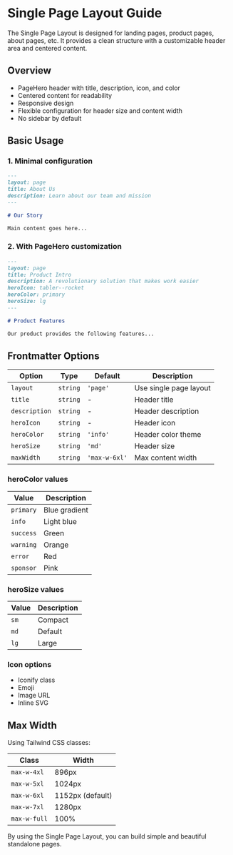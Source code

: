 # Single Page Layout Guide

The Single Page Layout is designed for landing pages, product pages, about pages, etc. It provides a clean structure with a customizable header area and centered content.

## Overview

- PageHero header with title, description, icon, and color
- Centered content for readability
- Responsive design
- Flexible configuration for header size and content width
- No sidebar by default

## Basic Usage

### 1. Minimal configuration

```markdown
---
layout: page
title: About Us
description: Learn about our team and mission
---

# Our Story

Main content goes here...
```

### 2. With PageHero customization

```markdown
---
layout: page
title: Product Intro
description: A revolutionary solution that makes work easier
heroIcon: tabler--rocket
heroColor: primary
heroSize: lg
---

# Product Features

Our product provides the following features...
```

## Frontmatter Options

| Option | Type | Default | Description |
|------|------|--------|------|
| `layout` | `string` | `'page'` | Use single page layout |
| `title` | `string` | - | Header title |
| `description` | `string` | - | Header description |
| `heroIcon` | `string` | - | Header icon |
| `heroColor` | `string` | `'info'` | Header color theme |
| `heroSize` | `string` | `'md'` | Header size |
| `maxWidth` | `string` | `'max-w-6xl'` | Max content width |

### heroColor values

| Value | Description |
|------|-------------|
| `primary` | Blue gradient |
| `info` | Light blue |
| `success` | Green |
| `warning` | Orange |
| `error` | Red |
| `sponsor` | Pink |

### heroSize values

| Value | Description |
|------|-------------|
| `sm` | Compact |
| `md` | Default |
| `lg` | Large |

### Icon options

- Iconify class
- Emoji
- Image URL
- Inline SVG

## Max Width

Using Tailwind CSS classes:

| Class | Width |
|------|-------|
| `max-w-4xl` | 896px |
| `max-w-5xl` | 1024px |
| `max-w-6xl` | 1152px (default) |
| `max-w-7xl` | 1280px |
| `max-w-full` | 100% |

By using the Single Page Layout, you can build simple and beautiful standalone pages.